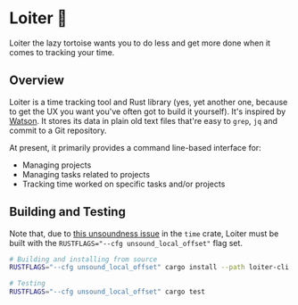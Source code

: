 # Loiter 🐢

Loiter the lazy tortoise wants you to do less and get more done when it comes to
tracking your time.

## Overview

Loiter is a time tracking tool and Rust library (yes, yet another one, because
to get the UX you want you've often got to build it yourself). It's inspired by
[Watson]. It stores its data in plain old text files that're easy to `grep`,
`jq` and commit to a Git repository.

At present, it primarily provides a command line-based interface for:

- Managing projects
- Managing tasks related to projects
- Tracking time worked on specific tasks and/or projects

## Building and Testing

Note that, due to [this unsoundness
issue](https://github.com/time-rs/time/issues/293) in the `time` crate, Loiter
must be built with the `RUSTFLAGS="--cfg unsound_local_offset"` flag set.

```bash
# Building and installing from source
RUSTFLAGS="--cfg unsound_local_offset" cargo install --path loiter-cli

# Testing
RUSTFLAGS="--cfg unsound_local_offset" cargo test
```

[Watson]: https://github.com/TailorDev/Watson

